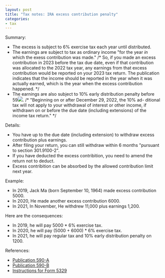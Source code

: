 ```yaml
---
layout: post
title: "Tax notes: IRA excess contribution penalty"
categories:
- tax
---
```


Summary:

- The excess is subject to 6% exercise tax each year until distributed.
- The earnings are subject to tax as ordinary income "for the year
_in_ which the exess contribution was made." /* So, if you made an excess
contribution in 2023 before the tax due date, even if that contribution was allocated to
the 2022 tax year, any earnings from that excess contribution would
be reported on your 2023 tax return. The publication indicates
that the income should be reported in the year when it was
actually earned, which is the year when the excess contribution happened. */
- The earnings are also subject to 10% early distribution penalty before 59<img src="https://latex.codecogs.com/svg.latex?\tiny\frac{1}{2}">. /* "Beginning on or after December 29, 2022, the 10% ad- ditional tax will not apply to your withdrawal of interest or other income, if withdrawn on or before the due date (including extensions) of the income tax return." */

Details:

- You have up to the due date (including extension) to withdraw excess contribution plus earnings.
- After filing your return, you can still withdraw within 6 months "pursuant to section 301.9100-2".
- If you have deducted the excess contribition, you need to amend the return not to deduct.
- Excess contribition can be absorbed by the allowed contribution limit next year.

Example:

- In 2019, Jack Ma (born September 10, 1964) made excess contribution 5000.
- In 2020, He made another excess contribution 6000.
- In 2021, In November, He withdrew 11,000 plus earnings 1,200.

Here are the consequences:

- In 2019, he will pay 5000 * 6% exercise tax.
- In 2020, he will pay (5000 + 6000) * 6% exercise tax.
- In 2021, he will pay regular tax and 10% early distribution penalty on 1200.

References: 

- <a href="https://www.irs.gov/pub/irs-pdf/p590a.pdf" target="_blank">Publication 590-A</a>
- <a href="https://www.irs.gov/pub/irs-pdf/p590b.pdf" target="_blank">Publication 590-B</a>
- <a href="https://www.irs.gov/pub/irs-pdf/i5329.pdf" target="_blank">Instructions for Form 5329</a>
